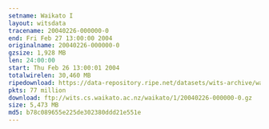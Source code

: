 ```yaml
---
setname: Waikato I
layout: witsdata
tracename: 20040226-000000-0
end: Fri Feb 27 13:00:00 2004
originalname: 20040226-000000-0
gzsize: 1,928 MB
len: 24:00:00
start: Thu Feb 26 13:00:01 2004
totalwirelen: 30,460 MB
ripedownload: https://data-repository.ripe.net/datasets/wits-archive/waikato/1/20040226-000000-0.gz
pkts: 77 million
download: ftp://wits.cs.waikato.ac.nz/waikato/1/20040226-000000-0.gz
size: 5,473 MB
md5: b78c089655e225de302380ddd21e551e
---
```

